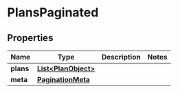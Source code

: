 

# PlansPaginated


## Properties

| Name | Type | Description | Notes |
|------------ | ------------- | ------------- | -------------|
|**plans** | [**List&lt;PlanObject&gt;**](PlanObject.md) |  |  |
|**meta** | [**PaginationMeta**](PaginationMeta.md) |  |  |



